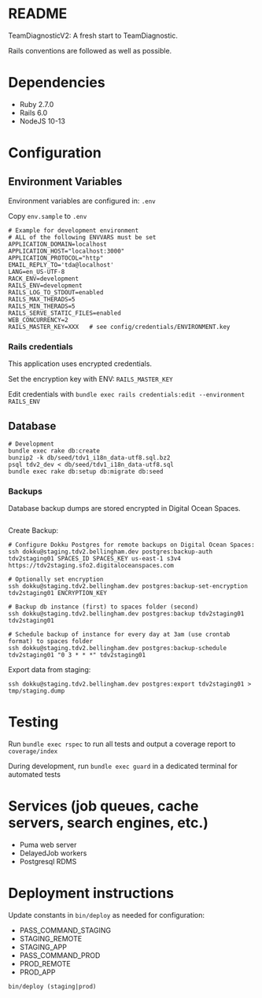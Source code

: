 # README

TeamDiagnosticV2: A fresh start to TeamDiagnostic.

Rails conventions are followed as well as possible.

# Dependencies

* Ruby 2.7.0
* Rails 6.0
* NodeJS 10-13

# Configuration

## Environment Variables

Environment variables are configured in: `.env`

Copy `env.sample` to `.env`

```
# Example for development environment
# ALL of the following ENVVARS must be set
APPLICATION_DOMAIN=localhost
APPLICATION_HOST="localhost:3000"
APPLICATION_PROTOCOL="http"
EMAIL_REPLY_TO='tda@localhost'
LANG=en_US-UTF-8
RACK_ENV=development
RAILS_ENV=development
RAILS_LOG_TO_STDOUT=enabled
RAILS_MAX_THERADS=5
RAILS_MIN_THERADS=5
RAILS_SERVE_STATIC_FILES=enabled
WEB_CONCURRENCY=2
RAILS_MASTER_KEY=XXX   # see config/credentials/ENVIRONMENT.key
```

### Rails credentials

This application uses encrypted credentials.

Set the encryption key with ENV: `RAILS_MASTER_KEY`

Edit credentials with `bundle exec rails credentials:edit --environment RAILS_ENV`

## Database

```
# Development
bundle exec rake db:create
bunzip2 -k db/seed/tdv1_i18n_data-utf8.sql.bz2
psql tdv2_dev < db/seed/tdv1_i18n_data-utf8.sql
bundle exec rake db:setup db:migrate db:seed
```

### Backups

Database backup dumps are stored encrypted in Digital Ocean Spaces.


```
```

Create Backup:

```
# Configure Dokku Postgres for remote backups on Digital Ocean Spaces:
ssh dokku@staging.tdv2.bellingham.dev postgres:backup-auth tdv2staging01 SPACES_ID SPACES_KEY us-east-1 s3v4 https://tdv2staging.sfo2.digitaloceanspaces.com

# Optionally set encryption
ssh dokku@staging.tdv2.bellingham.dev postgres:backup-set-encryption tdv2staging01 ENCRYPTION_KEY

# Backup db instance (first) to spaces folder (second)
ssh dokku@staging.tdv2.bellingham.dev postgres:backup tdv2staging01 tdv2staging01

# Schedule backup of instance for every day at 3am (use crontab format) to spaces folder
ssh dokku@staging.tdv2.bellingham.dev postgres:backup-schedule tdv2staging01 "0 3 * * *" tdv2staging01
```

Export data from staging:

```
ssh dokku@staging.tdv2.bellingham.dev postgres:export tdv2staging01 > tmp/staging.dump
```

# Testing

Run `bundle exec rspec` to run all tests and output a coverage report to `coverage/index`

During development, run `bundle exec guard` in a dedicated terminal for automated tests

# Services (job queues, cache servers, search engines, etc.)

* Puma web server
* DelayedJob workers
* Postgresql RDMS

# Deployment instructions

Update constants in `bin/deploy` as needed for  configuration:

* PASS_COMMAND_STAGING
* STAGING_REMOTE
* STAGING_APP
* PASS_COMMAND_PROD
* PROD_REMOTE
* PROD_APP

`bin/deploy (staging|prod)`
